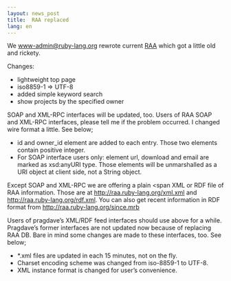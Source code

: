 ```yaml
---
layout: news_post
title:  RAA replaced
lang: en
---
```


We www-admin@ruby-lang.org rewrote current [RAA][1] which got a little old
and rickety.

Changes:

* lightweight top page
* iso8859-1 => UTF-8
* added simple keyword search
* show projects by the specified owner

SOAP and XML-RPC interfaces will be updated, too. Users of RAA
SOAP and XML-RPC interfaces, please tell me if the problem occurred.
I changed wire format a little. See below;

* id and owner\_id element are added to each entry. Those two elements
  contain positive integer.
* For SOAP interface users only: element url,
  download and email are marked as xsd:anyURI type. Those elements will
  be unmarshalled as a URI object at client
  side, not a String object.

Except SOAP and XML-RPC we are offering a plain <span
XML or RDF file of RAA information. Those are at
http://raa.ruby-lang.org/xml.xml and http://raa.ruby-lang.org/rdf.xml.
You can also get recent information in RDF
format from http://raa.ruby-lang.org/since.mrb

Users of pragdave’s XML/RDF feed interfaces
should use above for a while. Pragdave’s former interfaces are not
updated now because of replacing RAA DB. Bare
in mind some changes are made to these interfaces, too. See below;

* \*.xml files are updated in each 15 minutes, not on the fly.
* Charset encoding scheme was changed from iso-8859-1 to UTF-8.
* XML instance format is changed for user’s
  convenience.

[1]: http://raa.ruby-lang.org/ 

